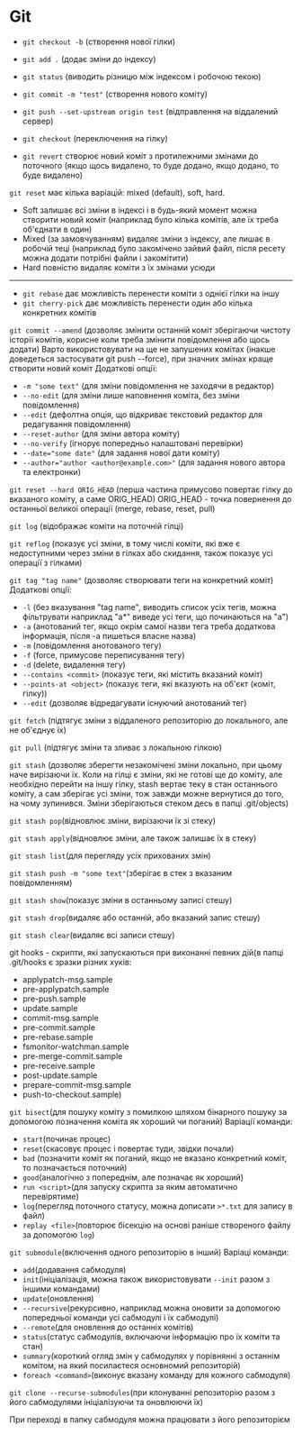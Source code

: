 # Git

- `git checkout -b` (створення нової гілки)
- `git add .` (додає зміни до індексу)
- `git status` (виводить різницю між індексом і робочою текою)
- `git commit -m "test"` (створення нового коміту)
- `git push --set-upstream origin test` (відправлення на віддалений сервер)

- `git checkout` (переключення на гілку)
- `git revert` створює новий коміт з протилежними змінами до поточного (якщо щось видалено, то буде додано, якщо додано, то буде видалено)

`git reset` має кілька варіацій: mixed (default), soft, hard.
- Soft залишає всі зміни в індексі і в будь-який момент можна створити новий коміт (наприклад було кілька комітів, але їх треба об'єднати в один)
- Mixed (за замовчуванням) видаляє зміни з індексу, але лишає в робочій теці (наприклад було закомічено зайвий файл, після ресету можна додати потрібні файли і закомітити)
- Hard повністю видаляє коміти з їх змінами усюди

------------------------------------------------------------------------------
- `git rebase` дає можливість перенести коміти з однієї гілки на іншу
- `git cherry-pick` дає можливість перенести один або кілька конкретних комітів

`git commit --amend` (дозволяє змінити останній коміт зберігаючи чистоту історії комітів, корисне коли треба змінити повідомлення або щось додати)
Варто використовувати на ще не запушених комітах (інакше доведеться застосувати git push --force), при значних змінах краще створити новий коміт
Додаткові опції:
- `-m "some text"` (для зміни повідомлення не заходячи в редактор)
- `--no-edit` (для зміни лише наповнення коміта, без зміни повідомлення)
- `--edit` (дефолтна опція, що відкриває текстовий редактор для редагування повідомлення)
- `--reset-author` (для зміни автора коміту)
- `--no-verify` (ігнорує попередньо налаштовані перевірки)
- `--date="some date"` (для задання нової дати коміту)
- `--author="author <author@example.com>"` (для задання нового автора та електронки)

`git reset --hard ORIG_HEAD` (перша частина примусово повертає гілку до вказаного коміту, а саме ORIG_HEAD)
ORIG_HEAD - точка повернення до останньої великої операції (merge, rebase, reset, pull)

`git log` (відображає коміти на поточній гілці)

`git reflog` (показує усі зміни, в тому числі коміти, які вже є недоступними через зміни в гілках або скидання, також показує усі операції з гілками)

`git tag "tag name"` (дозволяє створювати теги на конкретний коміт)
Додаткові опції:
- `-l` (без вказування "tag name", виводить список усіх тегів, можна фільтрувати наприклад "a*" виведе усі теги, що починаються на "a")
- `-a` (анотований тег, якщо окрім самої назви тега треба додаткова інформація, після -a пишеться власне назва)
- `-m` (повідомлення анотованого тегу)
- `-f` (force, примусове переписування тегу)
- `-d` (delete, видалення тегу)
- `--contains <commit>` (показує теги, які містить вказаний коміт)
- `--points-at <object>` (показує теги, які вказують на об'єкт (коміт, гілку))
- `--edit` (дозволяє відредагувати існуючий анотований тег)

`git fetch` (підтягує зміни з віддаленого репозиторію до локального, але не об'єднує їх)

`git pull` (підтягує зміни та зливає з локальною гілкою)

`git stash` (дозволяє зберегти незакомічені зміни локально, при цьому наче вирізаючи їх. Коли на гілці є зміни, які не готові ще до коміту, але необхідно перейти на іншу гілку, stash вертає теку в стан останнього коміту, а сам зберігає усі зміни, тож завжди можне вернутися до того, на чому зупинився. Зміни зберігаються стеком десь в папці .git/objects)


`git stash pop`(відновлює зміни, вирізаючи їх зі стеку)

`git stash apply`(відновлює зміни, але також залишає їх в стеку)

`git stash list`(для перегляду усіх прихованих змін)

`git stash push -m "some text"`(зберігає в стек з вказаним повідомленням)

`git stash show`(показує зміни в останньому записі стешу)

`git stash drop`(видаляє або останній, або вказаний запис стешу)

`git stash clear`(видаляє всі записи стешу)

git hooks - скрипти, які запускаються при виконанні певних дій(в папці .git/hooks є зразки різних хуків:
- applypatch-msg.sample
- pre-applypatch.sample
- pre-push.sample
- update.sample
- commit-msg.sample
- pre-commit.sample
- pre-rebase.sample
- fsmonitor-watchman.sample
- pre-merge-commit.sample
- pre-receive.sample
- post-update.sample
- prepare-commit-msg.sample
- push-to-checkout.sample)


`git bisect`(для пошуку коміту з помилкою шляхом бінарного пошуку за допомогою позначення коміта як хороший чи поганий)
Варіації команди:
- `start`(починає процес)
- `reset`(скасовує процес і повертає туди, звідки почали)
- `bad` (позначити коміт як поганий, якщо не вказано конкретний коміт, то позначається поточний)
- `good`(аналогічно з попереднім, але позначає як хороший)
- `run <script>`(для запуску скрипта за яким автоматично перевірятиме)
- `log`(перегляд поточного статусу, можна дописати `>*.txt` для запису в файл)
- `replay <file>`(повторює бісекцію на основі раніше створеного файлу за допомогою `log`)


`git submodule`(включення одного репозиторію в інший)
Варіаці команди:
- `add`(додавання сабмодуля)
- `init`(ініціалізація, можна також використовувати `--init` разом з іншими командами)
- `update`(оновлення)
- `--recursive`(рекурсивно, наприклад можна оновити за допомогою попередньої команди усі сабмодулі і їх сабмодулі)
- `--remote`(для оновлення до останніх комітів)
- `status`(статус сабмодулів, включаючи інформацію про їх коміти та стан)
- `summary`(короткий огляд змін у сабмодулях у порівнянні з останнім комітом, на який посилаєтеся основномий репозиторій)
- `foreach <command>`(виконує вказану команду для кожного сабмодуля)

`git clone --recurse-submodules`(при клонуванні репозиторію разом з його сабмодулями ініціалізуючи та оновлюючи їх)

При переході в папку сабмодуля можна працювати з його репозиторієм
